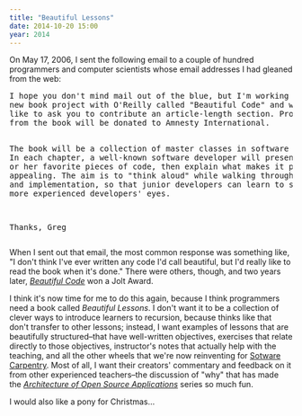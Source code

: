```yaml
---
title: "Beautiful Lessons"
date: 2014-10-20 15:00
year: 2014
---
```

<p>
  On May 17, 2006, I sent the following email
  to a couple of hundred programmers and computer scientists
  whose email addresses I had gleaned from the web:
</p>
<pre>
I hope you don't mind mail out of the blue, but I'm working on a
new book project with O'Reilly called "Beautiful Code" and would
like to ask you to contribute an article-length section. Profits
from the book will be donated to Amnesty International.

The book will be a collection of master classes in software design.
In each chapter, a well-known software developer will present one
of his or her favorite pieces of code, then explain what makes it
particularly appealing.  The aim is to "think aloud" while walking
through its design and implementation, so that junior developers
can learn to see through more experienced developers' eyes.

Thanks,
Greg
</pre>
<p>
  When I sent out that email,
  the most common response was something like,
  "I don't think I've ever written any code I'd call beautiful,
  but I'd really like to read the book when it's done."
  There were others, though,
  and two years later,
  <a href="http://www.amazon.com/Beautiful-Code-Leading-Programmers-Practice/dp/0596510047"><em>Beautiful Code</em></a>
  won a Jolt Award.
</p>
<p>
  I think it's now time for me to do this again,
  because I think programmers need a book called <em>Beautiful Lessons</em>.
  I don't want it to be a collection of clever ways to introduce learners to recursion,
  because thinks like that don't transfer to other lessons;
  instead,
  I want examples of lessons that are beautifully structured–that have well-written objectives,
  exercises that relate directly to those objectives,
  instructor's notes that actually help with the teaching,
  and all the other wheels that we're now reinventing for <a href="https://software-carpentry.org">Sotware Carpentry</a>.
  Most of all,
  I want their creators' commentary and feedback on it from other experienced teachers–the discussion of "why"
  that has made the <a href="http://aosabook.org"><em>Architecture of Open Source Applications</em></a> series
  so much fun.
</p>
<p>
  I would also like a pony for Christmas…
</p>
